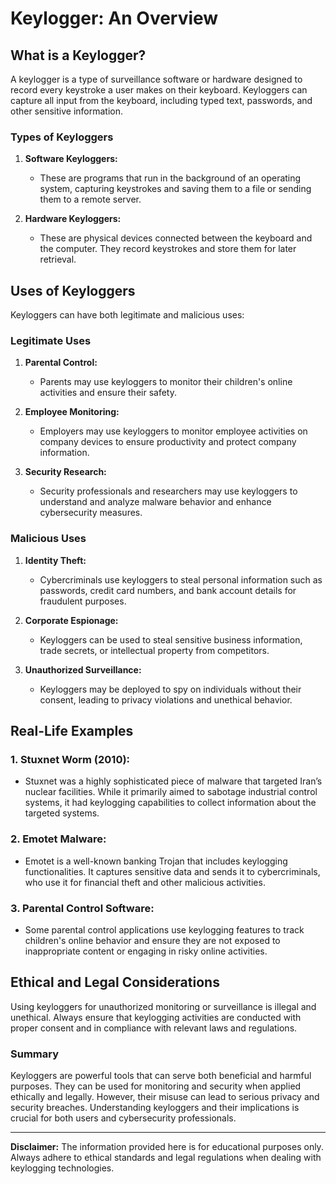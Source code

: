 # Keylogger: An Overview

## What is a Keylogger?

A keylogger is a type of surveillance software or hardware designed to record every keystroke a user makes on their keyboard. Keyloggers can capture all input from the keyboard, including typed text, passwords, and other sensitive information.

### Types of Keyloggers

1. **Software Keyloggers:**
   - These are programs that run in the background of an operating system, capturing keystrokes and saving them to a file or sending them to a remote server.

2. **Hardware Keyloggers:**
   - These are physical devices connected between the keyboard and the computer. They record keystrokes and store them for later retrieval.

## Uses of Keyloggers

Keyloggers can have both legitimate and malicious uses:

### Legitimate Uses

1. **Parental Control:**
   - Parents may use keyloggers to monitor their children's online activities and ensure their safety.

2. **Employee Monitoring:**
   - Employers may use keyloggers to monitor employee activities on company devices to ensure productivity and protect company information.

3. **Security Research:**
   - Security professionals and researchers may use keyloggers to understand and analyze malware behavior and enhance cybersecurity measures.

### Malicious Uses

1. **Identity Theft:**
   - Cybercriminals use keyloggers to steal personal information such as passwords, credit card numbers, and bank account details for fraudulent purposes.

2. **Corporate Espionage:**
   - Keyloggers can be used to steal sensitive business information, trade secrets, or intellectual property from competitors.

3. **Unauthorized Surveillance:**
   - Keyloggers may be deployed to spy on individuals without their consent, leading to privacy violations and unethical behavior.

## Real-Life Examples

### 1. **Stuxnet Worm (2010):**
   - Stuxnet was a highly sophisticated piece of malware that targeted Iran’s nuclear facilities. While it primarily aimed to sabotage industrial control systems, it had keylogging capabilities to collect information about the targeted systems.

### 2. **Emotet Malware:**
   - Emotet is a well-known banking Trojan that includes keylogging functionalities. It captures sensitive data and sends it to cybercriminals, who use it for financial theft and other malicious activities.

### 3. **Parental Control Software:**
   - Some parental control applications use keylogging features to track children's online behavior and ensure they are not exposed to inappropriate content or engaging in risky online activities.

## Ethical and Legal Considerations

Using keyloggers for unauthorized monitoring or surveillance is illegal and unethical. Always ensure that keylogging activities are conducted with proper consent and in compliance with relevant laws and regulations.

### Summary

Keyloggers are powerful tools that can serve both beneficial and harmful purposes. They can be used for monitoring and security when applied ethically and legally. However, their misuse can lead to serious privacy and security breaches. Understanding keyloggers and their implications is crucial for both users and cybersecurity professionals.

---

**Disclaimer:** The information provided here is for educational purposes only. Always adhere to ethical standards and legal regulations when dealing with keylogging technologies.
